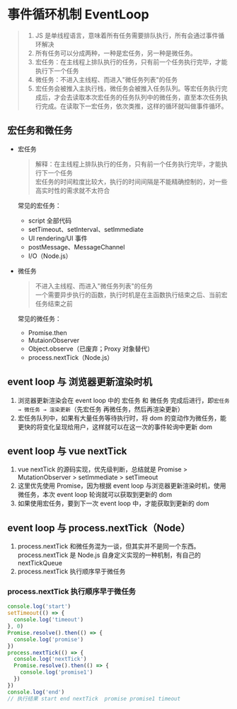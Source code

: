 # 事件循环机制 EventLoop

> 1. JS 是单线程语言，意味着所有任务需要排队执行，所有会通过事件循环解决
> 2. 所有任务可以分成两种，一种是宏任务，另一种是微任务。
> 3. 宏任务：在主线程上排队执行的任务，只有前一个任务执行完毕，才能执行下一个任务
> 4. 微任务：不进入主线程、而进入"微任务列表"的任务
> 5. 宏任务会被推入主执行栈，微任务会被推入任务队列。等宏任务执行完成后，才会去读取本次宏任务的任务队列中的微任务，直至本次任务执行完成。在读取下一宏任务，依次类推，这样的循环就叫做事件循环。

## 宏任务和微任务

- 宏任务

  > 解释：在主线程上排队执行的任务，只有前一个任务执行完毕，才能执行下一个任务  
  > 宏任务的时间粒度比较大，执行的时间间隔是不能精确控制的，对一些高实时性的需求就不太符合

  常见的宏任务：

  - script 全部代码
  - setTimeout、setInterval、setImmediate
  - UI rendering/UI 事件
  - postMessage、MessageChannel
  - I/O（Node.js）

- 微任务

  > 不进入主线程、而进入"微任务列表"的任务  
  > 一个需要异步执行的函数，执行时机是在主函数执行结束之后、当前宏任务结束之前

  常见的微任务：

  - Promise.then
  - MutaionObserver
  - Object.observe（已废弃；Proxy 对象替代）
  - process.nextTick（Node.js）

## event loop 与 浏览器更新渲染时机

1. 浏览器更新渲染会在 event loop 中的 宏任务 和 微任务 完成后进行，即`宏任务 → 微任务 → 渲染更新`（先宏任务 再微任务，然后再渲染更新）
2. 宏任务队列中，如果有大量任务等待执行时，将 dom 的变动作为微任务，能更快的将变化呈现给用户，这样就可以在这一次的事件轮询中更新 dom

## event loop 与 vue nextTick

1. vue nextTick 的源码实现，优先级判断，总结就是 Promise > MutationObserver > setImmediate > setTimeout
2. 这里优先使用 Promise，因为根据 event loop 与浏览器更新渲染时机，使用微任务，本次 event loop 轮询就可以获取到更新的 dom
3. 如果使用宏任务，要到下一次 event loop 中，才能获取到更新的 dom

## event loop 与 process.nextTick（Node）

1. process.nextTick 和微任务混为一谈，但其实并不是同一个东西。process.nextTick 是 Node.js 自身定义实现的一种机制，有自己的 nextTickQueue
2. process.nextTick 执行顺序早于微任务

### process.nextTick 执行顺序早于微任务

```js
console.log('start')
setTimeout(() => {
  console.log('timeout')
}, 0)
Promise.resolve().then(() => {
  console.log('promise')
})
process.nextTick(() => {
  console.log('nextTick')
  Promise.resolve().then(() => {
    console.log('promise1')
  })
})
console.log('end')
// 执行结果 start end nextTick  promise promise1 timeout
```
